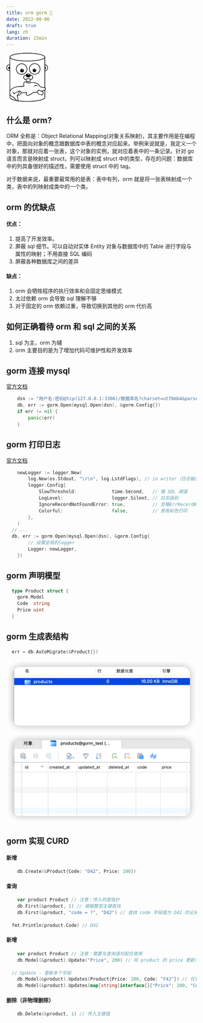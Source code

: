 ```yaml
---
title: orm gorm 📒
date: 2022-08-06
draft: true
lang: zh
duration: 15min
---
```


![orm](/public/images/orm-study/1-1.png)

## 什么是 orm?

ORM 全称是：Object Relational Mapping(对象关系映射)，其主要作用是在编程中，把面向对象的概念跟数据库中表的概念对应起来。举例来说就是，我定义一个对象，那就对应着一张表，这个对象的实例，就对应着表中的一条记录。针对 go 语言而言是映射成 struct，列可以映射成 struct 中的类型，存在的问题：数据库中的列具备很好的描述性，需要使用 struct 中的 tag。

对于数据来说，最重要最常用的是表：表中有列，orm 就是将一张表映射成一个类，表中的列映射成类中的一个类。

## orm 的优缺点

#### 优点：

1. 提高了开发效率。
2. 屏蔽 sql 细节。可以自动对实体 Entity 对象与数据库中的 Table 进行字段与属性的映射；不用直接 SQL 编码
3. 屏蔽各种数据库之间的差异

#### 缺点：

1. orm 会牺牲程序的执行效率和会固定思维模式
2. 太过依赖 orm 会导致 sql 理解不够
3. 对于固定的 orm 依赖过重，导致切换到其他的 orm 代价高

## 如何正确看待 orm 和 sql 之间的关系

1. sql 为主，orm 为辅
2. orm 主要目的是为了增加代码可维护性和开发效率

## gorm 连接 mysql

[官方文档](https://gorm.io/zh_CN/docs/connecting_to_the_database.html)

```go
	dsn := "用户名:密码@tcp(127.0.0.1:3306)/数据库名?charset=utf8mb4&parseTime=True&loc=Local"
	db, err := gorm.Open(mysql.Open(dsn), &gorm.Config{})
	if err != nil {
		panic(err)
	}
```

## gorm 打印日志

[官方文档](https://gorm.io/zh_CN/docs/logger.html)

```go
	newLogger := logger.New(
		log.New(os.Stdout, "\r\n", log.LstdFlags), // io writer（日志输出的目标，前缀和日志包含的内容——译者注）
		logger.Config{
			SlowThreshold:             time.Second,   // 慢 SQL 阈值
			LogLevel:                  logger.Silent, // 日志级别
			IgnoreRecordNotFoundError: true,          // 忽略ErrRecordNotFound（记录未找到）错误
			Colorful:                  false,         // 禁用彩色打印
		},
	)
  // ...
  db, err := gorm.Open(mysql.Open(dsn), &gorm.Config{
		// 设置全局的logger
		Logger: newLogger,
	})
```

## gorm 声明模型

```go
  type Product struct {
    gorm.Model
    Code  string
    Price uint
  }
```

## gorm 生成表结构

```go
  err = db.AutoMigrate(&Product{})
```

![生成表结构](/public/images/orm-study/1-2.png)
![生成表结构](/public/images/orm-study/1-3.png)

## gorm 实现 CURD

#### 新增

```go
	db.Create(&Product{Code: "D42", Price: 100})
```

#### 查询

```go
	var product Product // 注意：传入的是指针
	db.First(&product, 1) // 根据整型主键查找
	db.First(&product, "code = ?", "D42") // 查找 code 字段值为 D42 的记录

  fmt.Println(product.Code) // D42
```

#### 新增

```go
	var product Product // 注意：需要与查询语句配合使用
	db.Model(&product).Update("Price", 200) // 将 product 的 price 更新为 200

  // Update - 更新多个字段
	db.Model(&product).Updates(Product{Price: 200, Code: "F42"}) // 仅更新非零值字段，需要传零值得设置模型类型
	db.Model(&product).Updates(map[string]interface{}{"Price": 200, "Code": "F42"})

```

#### 删除（非物理删除）

```go
	db.Delete(&product, 1) // 传入主键值

```

